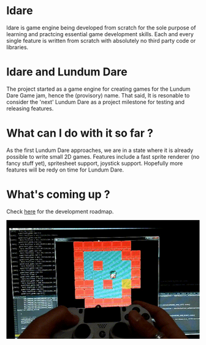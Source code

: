 # ldare
ldare is game engine being developed from scratch for the sole purpose of learning and practcing essential game
development skills.
Each and every single feature is written from scratch with absolutely no third party code or libraries.

# ldare and Lundum Dare
The project started as a game engine for creating games for the Lundum Dare Game jam, hence the (provisory) name.
That said, It is resonable to consider the 'next' Lundum Dare as a project milestone for testing and releasing features.

# What can I do with it so far ?
 As the first Lundum Dare approaches, we are in a state where it is already possible to write small 2D games.
 Features include a fast sprite renderer (no fancy stuff yet), spritesheet support, joystick support.
 Hopefully more features will be redy on time for Lundum Dare.
 
 # What's coming up ?
 Check [here](https://github.com/marciovmf/ldare/projects/2) for the development roadmap.

![latest screenshot](screenshot.gif)
